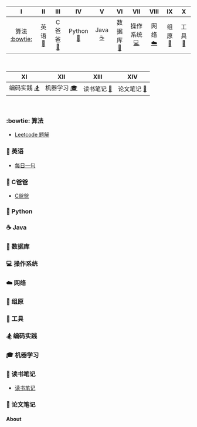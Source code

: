 | Ⅰ | Ⅱ | Ⅲ | Ⅳ | Ⅴ | Ⅵ | Ⅶ | Ⅷ | Ⅸ | Ⅹ |
| :--------: | :---------: | :---------: | :---------: | :---------: | :---------:| :---------: | :-------: | :-------:| :------:|
| 算法 [:bowtie:](#bowtie-算法)| 英语 [:couple:](#couple-英语)| C爸爸 [:grimacing:](#grimacing-C爸爸)| Python [:snake:](#snake-Python)| Java  [:coffee:](#coffee-Java)| 数据库 [:floppy_disk:](#floppy_disk-数据库) | 操作系统 [:computer:](#computer-操作系统)| 网络 [:cloud:](#cloud-网络)| 组原 [:nut_and_bolt:](#nut_and_bolt-组原) | 工具 [:hammer:](#hammer-工具)|
<br>

| Ⅺ | Ⅻ | XIII | XIV |
| :--------: | :---------: | :---------: | :---------: |
| 编码实践 [:snowboarder:](#snowboarder-编码实践) | 机器学习 [:mortar_board:](#mortar_board-机器学习)|读书笔记 [:memo:](#memo-读书笔记)|论文笔记 [:paperclip:](#paperclip-论文笔记)
<br>


### :bowtie: 算法
- [Leetcode 题解](https://github.com/Gongyihang/HelloWorld/blob/master/Leetcode/leetcode.md)
### :couple: 英语
- [每日一句](https://github.com/Gongyihang/HelloWorld/blob/master/English/English.md)
### :grimacing: C爸爸
- [C爸爸](https://github.com/Gongyihang/HelloWorld/blob/master/C%2B%2B/C%2B%2B.md)
### :snake: Python
### :coffee: Java
### :floppy_disk: 数据库
### :computer: 操作系统
### :cloud: 网络
### :nut_and_bolt: 组原
### :hammer: 工具 
### :snowboarder: 编码实践
### :mortar_board: 机器学习
### :memo: 读书笔记
- [读书笔记](https://github.com/Gongyihang/HelloWorld/edit/master/Booknotes/Booknote.md)
### :paperclip: 论文笔记
#### About
